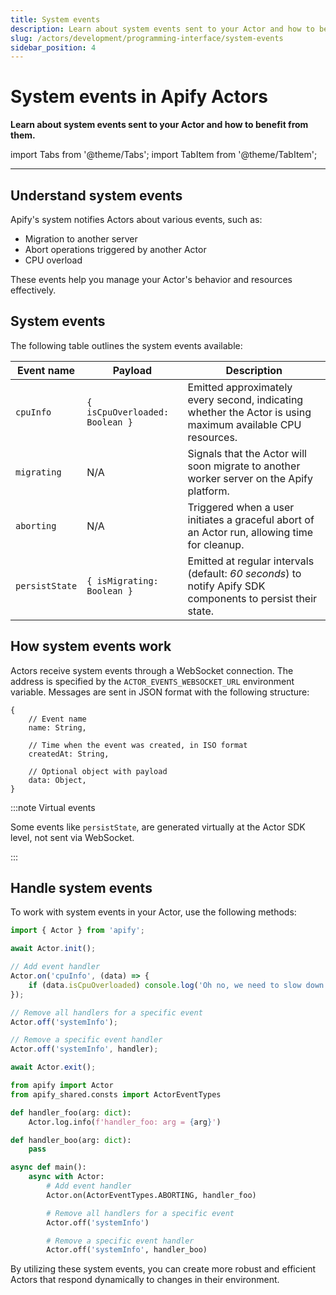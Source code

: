 ```yaml
---
title: System events
description: Learn about system events sent to your Actor and how to benefit from them.
slug: /actors/development/programming-interface/system-events
sidebar_position: 4
---
```


# System events in Apify Actors

**Learn about system events sent to your Actor and how to benefit from them.**

import Tabs from '@theme/Tabs';
import TabItem from '@theme/TabItem';

---

## Understand system events

Apify's system notifies Actors about various events, such as:

- Migration to another server
- Abort operations triggered by another Actor
- CPU overload

These events help you manage your Actor's behavior and resources effectively.

## System events

The following table outlines the system events available:


| Event name     | Payload | Description |
| -------------- | ------- | ----------- |
| `cpuInfo`      | `{ isCpuOverloaded: Boolean }` | Emitted approximately every second, indicating whether the Actor is using maximum available CPU resources. |
| `migrating`    | N/A | Signals that the Actor will soon migrate to another worker server on the Apify platform. |
| `aborting`     | N/A | Triggered when a user initiates a graceful abort of an Actor run, allowing time for cleanup. |
| `persistState` | `{ isMigrating: Boolean }` | Emitted at regular intervals  (default: _60 seconds_) to notify Apify SDK components to persist their state. |

## How system events work

Actors receive system events through a WebSocket connection. The address is specified by the `ACTOR_EVENTS_WEBSOCKET_URL` environment variable. Messages are sent in JSON format with the following structure:

```json5
{
    // Event name
    name: String,

    // Time when the event was created, in ISO format
    createdAt: String,

    // Optional object with payload
    data: Object,
}
```

:::note Virtual events

Some events like `persistState`, are generated virtually at the Actor SDK level, not sent via WebSocket.

:::

## Handle system events

To work with system events in your Actor, use the following methods:

<Tabs groupId="main">
<TabItem value="JavaScript" label="JavaScript">

```js
import { Actor } from 'apify';

await Actor.init();

// Add event handler
Actor.on('cpuInfo', (data) => {
    if (data.isCpuOverloaded) console.log('Oh no, we need to slow down!');
});

// Remove all handlers for a specific event
Actor.off('systemInfo');

// Remove a specific event handler
Actor.off('systemInfo', handler);

await Actor.exit();
```

</TabItem>
<TabItem value="Python" label="Python">

```python
from apify import Actor
from apify_shared.consts import ActorEventTypes

def handler_foo(arg: dict):
    Actor.log.info(f'handler_foo: arg = {arg}')

def handler_boo(arg: dict):
    pass

async def main():
    async with Actor:
        # Add event handler
        Actor.on(ActorEventTypes.ABORTING, handler_foo)

        # Remove all handlers for a specific event
        Actor.off('systemInfo')

        # Remove a specific event handler
        Actor.off('systemInfo', handler_boo)

```

</TabItem>
</Tabs>

By utilizing these system events, you can create more robust and efficient Actors that respond dynamically to changes in their environment.
